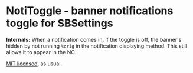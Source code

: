 # NotiToggle - banner notifications toggle for SBSettings
**Internals:** When a notification comes in, if the toggle is off, the banner's hidden by not running `%orig` in the notification displaying method. This still allows it to appear in the NC.

[MIT licensed](http://adam.mit-license.org), as usual.
